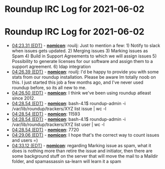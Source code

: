 # Roundup IRC Log for 2021-06-02 #
# Roundup IRC Log for 2021-06-02
* <a href="#04:23.31" id="04:23.31">04:23.31 (EDT)</a> - __[nomicon](https://github.com/nomicon)__: rouilj: Just to mention a few: 1) Notify to slack when issues gets updated. 2) Merging issues 3) Marking issues as Spam 4) Build in Support Agreements to which we will assign issues 5) Possibility to generate licenses for our software and assign them to a support agreement. 6) ldap integration
* <a href="#04:26.39" id="04:26.39">04:26.39 (EDT)</a> - __[nomicon](https://github.com/nomicon)__: rouilj: I'd be happy to provide you with some stats from our roundup installation. Please be aware Im totally noob on this. I just started this job a few months ago, and I've never used roundup before, so its all new to me.
* <a href="#04:26.50" id="04:26.50">04:26.50 (EDT)</a> - __[nomicon](https://github.com/nomicon)__: I think we've been using roundup atleast since 2012.
* <a href="#04:28.54" id="04:28.54">04:28.54 (EDT)</a> - __[nomicon](https://github.com/nomicon)__: bash-4.1$ roundup-admin -i /var/lib/roundup/trackers/XYZ list issue | wc -l
* <a href="#04:28.54" id="04:28.54">04:28.54 (EDT)</a> - __[nomicon](https://github.com/nomicon)__: 11593
* <a href="#04:28.54" id="04:28.54">04:28.54 (EDT)</a> - __[nomicon](https://github.com/nomicon)__: bash-4.1$ roundup-admin -i /var/lib/roundup/trackers/XYZ list user | wc -l
* <a href="#04:28.54" id="04:28.54">04:28.54 (EDT)</a> - __[nomicon](https://github.com/nomicon)__: 7720
* <a href="#04:29.06" id="04:29.06">04:29.06 (EDT)</a> - __[nomicon](https://github.com/nomicon)__: I hope that's the correct way to count issues and users =)
* <a href="#04:33.12" id="04:33.12">04:33.12 (EDT)</a> - __[nomicon](https://github.com/nomicon)__: regarding Marking issue as spam, what it does is nothing more than retire the issue and initiator, then there are some background stuff on the server that will move the mail to a Maildir folder, and spamassassin sa-learn will learn it a spam
